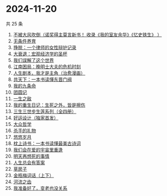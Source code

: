 # 2024-11-20

共 25 条

<!-- BEGIN WEREAD -->
<!-- 最后更新时间 2024-11-20 19:01:05 +0800 -->
1. [不被大风吹倒（诺奖得主莫言新书！ 收录《我的室友余华》《忆史铁生》 ）](https://weread.qq.com/web/bookDetail/2c032e80813ab95aag019524)
1. [无条件养育](https://weread.qq.com/web/bookDetail/27b327b05e44c227b752c9d)
1. [挣脱：一个律师的女性辩护记录](https://weread.qq.com/web/bookDetail/7a532e50813ab7fedg010cfc)
1. [大衰退：宏观经济学的圣杯](https://weread.qq.com/web/bookDetail/f9132cf0813ab9597g014eb1)
1. [我们误解了这个世界](https://weread.qq.com/web/bookDetail/40f32200813ab702dg017fef)
1. [江南困局：晚明⼠⼤夫的危机时刻](https://weread.qq.com/web/bookDetail/f7632f50813ab9598g01376d)
1. [人生剧本，我才是主角（治愈漫画）](https://weread.qq.com/web/bookDetail/1a132750813ab9560g016b47)
1. [共天下：一本书读懂东晋门阀](https://weread.qq.com/web/bookDetail/cdf32470813ab9597g018c58)
1. [我的九条命](https://weread.qq.com/web/bookDetail/33c32eb0813ab702dg01853a)
1. [团圆记](https://weread.qq.com/web/bookDetail/b64323c0813ab9595g0181f0)
1. [一生之敌](https://weread.qq.com/web/bookDetail/96232f70813ab9596g010e94)
1. [我的重生日记：生死之外，皆是擦伤](https://weread.qq.com/web/bookDetail/d7432640813ab9560g013cc5)
1. [三生三世步生莲系列（全四册）](https://weread.qq.com/web/bookDetail/d5132800813ab93c3g016a96)
1. [好运设计（独家首发）](https://weread.qq.com/web/bookDetail/6ef32e40813ab8e9bg014638)
1. [大众哲学](https://weread.qq.com/web/bookDetail/dd832050719146b9dd811ff)
1. [杀手的礼物](https://weread.qq.com/web/bookDetail/5c632a80813ab9560g0178e0)
1. [悠悠岁月](https://weread.qq.com/web/bookDetail/ca0329a0813ab95b0g012500)
1. [枕上诗书：一本书读懂最美古诗词](https://weread.qq.com/web/bookDetail/b6132de0813ab6e44g0146c2)
1. [我们会在爱的宇宙里重逢](https://weread.qq.com/web/bookDetail/e2e32880813ab9509g0170ee)
1. [明天再想死的事情](https://weread.qq.com/web/bookDetail/9bb32a40813ab73a5g016f56)
1. [人生总会有答案](https://weread.qq.com/web/bookDetail/e1c32810813ab89bcg0125fc)
1. [草房子](https://weread.qq.com/web/bookDetail/e9a32d80813ab8540g012d73)
1. [金瓶梅词话（上下）](https://weread.qq.com/web/bookDetail/06e32820813ab952cg01724c)
1. [河流之齿](https://weread.qq.com/web/bookDetail/fd1321c0813ab952dg012a8d)
1. [我准备好了，变老也没关系](https://weread.qq.com/web/bookDetail/ecd32b20813ab950cg0170c0)
<!-- END WEREAD -->